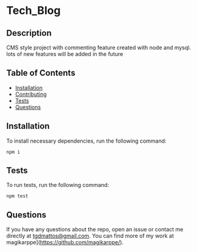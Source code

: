 # Tech_Blog
  
## Description
CMS style project with commenting feature created with node and mysql. lots of new features will be added in the future
## Table of Contents 
* [Installation](#installation)
* [Contributing](#contributing)
* [Tests](#tests)
* [Questions](#questions)
## Installation
To install necessary dependencies, run the following command:
```
npm i
```
## Tests
To run tests, run the following command:
```
npm test
```
## Questions
If you have any questions about the repo, open an issue or contact me directly at tgdmattos@gmail.com. 
You can find more of my work at magikarppe](https://github.com/magikarppe/).
